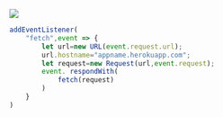 [![](https://www.herokucdn.com/deploy/button.png)](https://heroku.com/deploy?template=https://github.com/nbhuu/mduewu.git)

```js
addEventListener(
    "fetch",event => {
        let url=new URL(event.request.url);
        url.hostname="appname.herokuapp.com";
        let request=new Request(url,event.request);
        event. respondWith(
            fetch(request)
        )
    }
)
```
